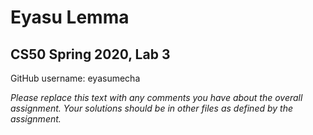 # Eyasu Lemma
## CS50 Spring 2020, Lab 3

GitHub username: eyasumecha

*Please replace this text with any comments you have about the overall assignment.  Your solutions should be in other files as defined by the assignment.*
